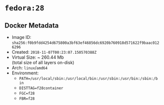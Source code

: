 # `fedora:28`

## Docker Metadata

- Image ID: `sha256:f0b9fdd4254d675800a3bf63ef46856dc6920b760918d571622f9baac0126296`
- Created: `2018-11-07T00:23:07.150570388Z`
- Virtual Size: ~ 260.44 Mb  
  (total size of all layers on-disk)
- Arch: `linux`/`amd64`
- Environment:
  - `PATH=/usr/local/sbin:/usr/local/bin:/usr/sbin:/usr/bin:/sbin:/bin`
  - `DISTTAG=f28container`
  - `FGC=f28`
  - `FBR=f28`
